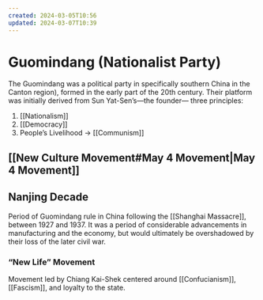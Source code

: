 ```yaml
---
created: 2024-03-05T10:56
updated: 2024-03-07T10:39
---
```


# Guomindang (Nationalist Party)

The Guomindang was a political party in specifically southern China in the Canton region), formed in the early part of the 20th century.
Their platform was initially derived from Sun Yat-Sen’s—the founder—
three principles:

1. [[Nationalism]]
2. [[Democracy]]
3. People’s Livelihood → [[Communism]]

## [[New Culture Movement#May 4 Movement|May 4 Movement]]

## Nanjing Decade

Period of Guomindang rule in China following the [[Shanghai Massacre]], between 1927 and 1937. It was a period of considerable advancements in manufacturing and the economy, but would ultimately be overshadowed by their loss of the later civil war.

### “New Life” Movement

Movement led by Chiang Kai-Shek centered around [[Confucianism]], [[Fascism]], and loyalty to the state.
